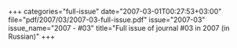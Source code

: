 +++
categories="full-issue"
date="2007-03-01T00:27:53+03:00"
file="pdf/2007/03/2007-03-full-issue.pdf"
issue="2007-03"
issue_name="2007 - #03"
title="Full issue of journal #03 in 2007 (in Russian)"
+++